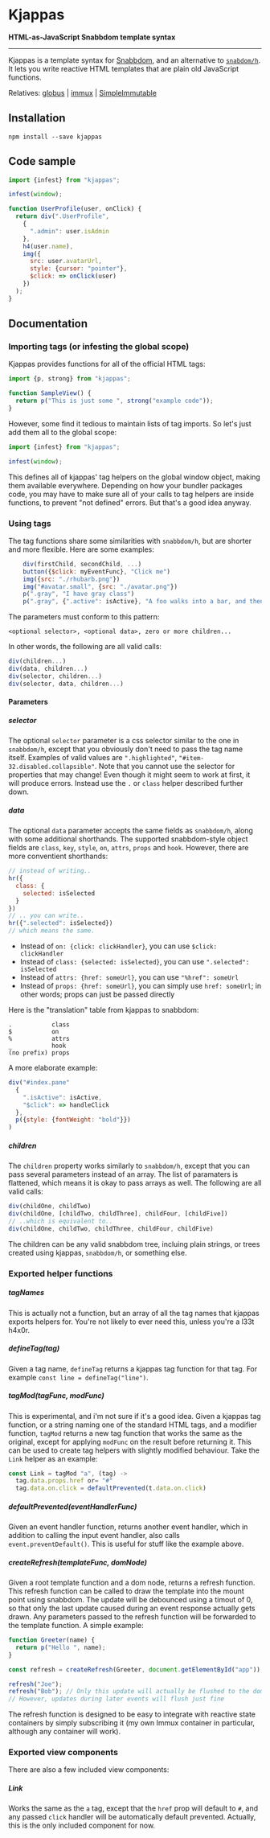 
# Kjappas

**HTML-as-JavaScript Snabbdom template syntax**

---

Kjappas is a template syntax for [Snabbdom](https://github.com/snabbdom/snabbdom), and an alternative to [`snabdom/h`](https://github.com/snabbdom/snabbdom#snabbdomh). It lets you write reactive HTML templates that are plain old JavaScript functions.

Relatives: [globus](https://github.com/jbe/globus) | [immux](https://github.com/jbe/immux) | [SimpleImmutable](https://github.com/jbe/simple-immutable)

## Installation

`npm install --save kjappas`

## Code sample

```javascript
import {infest} from "kjappas";

infest(window);

function UserProfile(user, onClick) {
  return div(".UserProfile",
    {
      ".admin": user.isAdmin
    },
    h4(user.name),
    img({
      src: user.avatarUrl,
      style: {cursor: "pointer"},
      $click: => onClick(user)
    })
  );
}
```

## Documentation

### Importing tags (or infesting the global scope)

Kjappas provides functions for all of the official HTML tags:

```javascript
import {p, strong} from "kjappas";

function SampleView() {
  return p("This is just some ", strong("example code"));
}
```

However, some find it tedious to maintain lists of tag imports. So let's just add them all to the global scope:

```javascript
import {infest} from "kjappas";

infest(window);
```
This defines all of kjappas' tag helpers on the global window object, making them available everywhere. Depending on how your bundler packages code, you may have to make sure all of your calls to tag helpers are inside functions, to prevent "not defined" errors. But that's a good idea anyway.

### Using tags

The tag functions share some similarities with `snabbdom/h`, but are shorter and more flexible. Here are some examples:

```javascript
    div(firstChild, secondChild, ...)
    button({$click: myEventFunc}, "Click me")
    img({src: "./rhubarb.png"})
    img("#avatar.small", {src: "./avatar.png"})
    p(".gray", "I have gray class")
    p(".gray", {".active": isActive}, "A foo walks into a bar, and then a baz comes along")
```

The parameters must conform to this pattern:

    <optional selector>, <optional data>, zero or more children...

In other words, the following are all valid calls:

```javascript
div(children...)
div(data, children...)
div(selector, children...)
div(selector, data, children...)
```

#### Parameters

##### selector

The optional `selector` parameter is a css selector similar to the one in `snabbdom/h`, except that you obviously don't need to pass the tag name itself. Examples of valid values are `".highlighted"`, `"#item-32.disabled.collapsible"`. Note that you cannot use the selector for properties that may change! Even though it might seem to work at first, it will produce errors. Instead use the `.` or `class` helper described further down.

##### data

The optional `data` parameter accepts the same fields as `snabbdom/h`, along with some additional shorthands. The supported snabbdom-style object fields are `class`, `key`, `style`, `on`, `attrs`, `props` and `hook`. However, there are more conventient shorthands:

```javascript
// instead of writing..
hr({
  class: {
    selected: isSelected
  }
})
// .. you can write..
hr({".selected": isSelected})
// which means the same.
```

- Instead of `on: {click: clickHandler}`, you can use `$click: clickHandler`
- Instead of `class: {selected: isSelected}`, you can use `".selected": isSelected`
- Instead of `attrs: {href: someUrl}`, you can use `"%href": someUrl`
- Instead of `props: {href: someUrl}`, you can simply use `href: someUrl`; in other words; props can just be passed directly

Here is the "translation" table from kjappas to snabbdom:

    .           class
    $           on
    %           attrs
    _           hook
    (no prefix) props

A more elaborate example:

```javascript
div("#index.pane"
  {
    ".isActive": isActive,
    "$click": => handleClick
  },
  p({style: {fontWeight: "bold"}})
)
```

##### children

The `children` property works similarly to `snabbdom/h`, except that you can pass several parameters instead of an array. The list of paramaters is flattened, which means it is okay to pass arrays as well. The following are all valid calls:

```javascript
div(childOne, childTwo)
div(childOne, [childTwo, childThree], childFour, [childFive])
// ..which is equivalent to..
div(childOne, childTwo, childThree, childFour, childFive)
```

The children can be any valid snabbdom tree, incluing plain strings, or trees created using kjappas, `snabbdom/h`, or something else.

### Exported helper functions

##### tagNames

This is actually not a function, but an array of all the tag names that kjappas exports helpers for. You're not likely to ever need this, unless you're a l33t h4x0r.

##### defineTag(tag)

Given a tag name, `defineTag` returns a kjappas tag function for that tag. For example `const line = defineTag("line")`.

##### tagMod(tagFunc, modFunc)

This is experimental, and i'm not sure if it's a good idea. Given a kjappas tag function, or a string naming one of the standard HTML tags, and a modifier function, `tagMod` returns a new tag function that works the same as the original, except for applying `modFunc` on the result before returning it. This can be used to create tag helpers with slightly modified behaviour. Take the `Link` helper as an example:

```javascript
const Link = tagMod "a", (tag) ->
  tag.data.props.href or= "#"
  tag.data.on.click = defaultPrevented(t.data.on.click)
```

##### defaultPrevented(eventHandlerFunc)

Given an event handler function, returns another event handler, which in addition to calling the input event handler, also calls `event.preventDefault()`. This is useful for stuff like the example above.

##### createRefresh(templateFunc, domNode)

Given a root template function and a dom node, returns a refresh function. This refresh function can be called to draw the template into the mount point using snabbdom. The update will be debounced using a timout of 0, so that only the last update caused during an event response actually gets drawn. Any parameters passed to the refresh function will be forwarded to the template function. A simple example:

```javascript
function Greeter(name) {
  return p("Hello ", name);
}

const refresh = createRefresh(Greeter, document.getElementById("app"));

refresh("Joe");
refresh("Bob"); // Only this update will actually be flushed to the dom.
// However, updates during later events will flush just fine
```

The refresh function is designed to be easy to integrate with reactive state containers by simply subscribing it (my own Immux container in particular, although any container will work).

### Exported view components

There are also a few included view components:

##### Link

Works the same as the `a` tag, except that the `href` prop will default to `#`, and any passed `click` handler will be automatically default prevented. Actually, this is the only included component for now.

